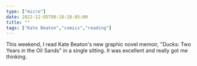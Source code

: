 ```yaml
---
type: ["micro"]
date: 2022-12-05T08:18:10-05:00
title: ""
tags: ["Kate Beaton","comics","reading"]
---
```

This weekend, I read Kate Beaton's new graphic novel memoir, "Ducks: Two Years in the Oil Sands" in a single sitting. It was excellent and really got me thinking.
